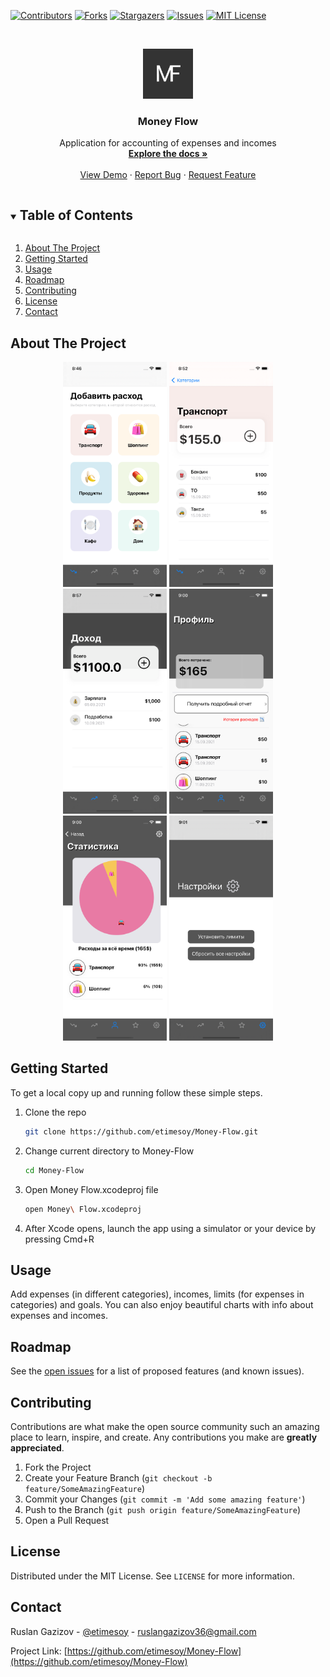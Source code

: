<!-- PROJECT SHIELDS -->
[![Contributors][contributors-shield]][contributors-url]
[![Forks][forks-shield]][forks-url]
[![Stargazers][stars-shield]][stars-url]
[![Issues][issues-shield]][issues-url]
[![MIT License][license-shield]][license-url]



<!-- PROJECT LOGO -->
<br />
<p align="center">
  <a href="https://github.com/etimesoy/Money-Flow">
    <img src="images/logo.png" alt="Logo" width="80" height="80">
  </a>

  <h3 align="center">Money Flow</h3>

  <p align="center">
    Application for accounting of expenses and incomes
    <br />
    <a href="https://github.com/etimesoy/Money-Flow"><strong>Explore the docs »</strong></a>
    <br />
    <br />
    <a href="https://drive.google.com/file/d/1B2yy2VLM8ZTWIxRIA8IBIoErqk6PbP2m/view?usp=sharing">View Demo</a>
    ·
    <a href="https://github.com/etimesoy/Money-Flow/issues">Report Bug</a>
    ·
    <a href="https://github.com/etimesoy/Money-Flow/issues">Request Feature</a>
  </p>
</p>



<!-- TABLE OF CONTENTS -->
<details open="open">
  <summary><h2 style="display: inline-block">Table of Contents</h2></summary>
  <ol>
    <li><a href="#about-the-project">About The Project</a></li>
    <li><a href="#getting-started">Getting Started</a></li>
    <li><a href="#usage">Usage</a></li>
    <li><a href="#roadmap">Roadmap</a></li>
    <li><a href="#contributing">Contributing</a></li>
    <li><a href="#license">License</a></li>
    <li><a href="#contact">Contact</a></li>
  </ol>
</details>



<!-- ABOUT THE PROJECT -->
## About The Project

<p align="middle">
  <img src="images/screen1.png" width="33%" />
  <img src="images/screen2.png" width="33%" />
  <img src="images/screen3.png" width="33%" />
  <img src="images/screen4.png" width="33%" />
  <img src="images/screen5.png" width="33%" />
  <img src="images/screen6.png" width="33%" />
</p>


<!-- GETTING STARTED -->
## Getting Started

To get a local copy up and running follow these simple steps.

1. Clone the repo
   ```sh
   git clone https://github.com/etimesoy/Money-Flow.git
   ```
2. Change current directory to Money-Flow
   ```sh
   cd Money-Flow
   ```
3. Open Money Flow.xcodeproj file
   ```sh
   open Money\ Flow.xcodeproj
   ```
4. After Xcode opens, launch the app using a simulator or your device by pressing Cmd+R



<!-- USAGE EXAMPLES -->
## Usage

Add expenses (in different categories), incomes, limits (for expenses in categories) and goals. 
You can also enjoy beautiful charts with info about expenses and incomes.



<!-- ROADMAP -->
## Roadmap

See the [open issues](https://github.com/etimesoy/Money-Flow/issues) for a list of proposed features (and known issues).



<!-- CONTRIBUTING -->
## Contributing

Contributions are what make the open source community such an amazing place to learn, inspire, and create. Any contributions you make are **greatly appreciated**.

1. Fork the Project
2. Create your Feature Branch (`git checkout -b feature/SomeAmazingFeature`)
3. Commit your Changes (`git commit -m 'Add some amazing feature'`)
4. Push to the Branch (`git push origin feature/SomeAmazingFeature`)
5. Open a Pull Request



<!-- LICENSE -->
## License

Distributed under the MIT License. See `LICENSE` for more information.



<!-- CONTACT -->
## Contact

Ruslan Gazizov - [@etimesoy](https://t.me/etimesoy) - ruslangazizov36@gmail.com

Project Link: [https://github.com/etimesoy/Money-Flow](https://github.com/etimesoy/Money-Flow)



<!-- MARKDOWN LINKS & IMAGES -->
[contributors-shield]: https://img.shields.io/github/contributors/etimesoy/Money-Flow.svg?style=for-the-badge
[contributors-url]: https://github.com/etimesoy/Money-Flow/graphs/contributors
[forks-shield]: https://img.shields.io/github/forks/etimesoy/Money-Flow.svg?style=for-the-badge
[forks-url]: https://github.com/etimesoy/Money-Flow/network/members
[stars-shield]: https://img.shields.io/github/stars/etimesoy/Money-Flow.svg?style=for-the-badge
[stars-url]: https://github.com/etimesoy/Money-Flow/stargazers
[issues-shield]: https://img.shields.io/github/issues/etimesoy/Money-Flow.svg?style=for-the-badge
[issues-url]: https://github.com/etimesoy/Money-Flow/issues
[license-shield]: https://img.shields.io/github/license/etimesoy/Money-Flow.svg?style=for-the-badge
[license-url]: https://github.com/etimesoy/Money-Flow/blob/master/LICENSE
[product-screenshot-1]: /images/screen1.png
[product-screenshot-2]: /images/screen2.png
